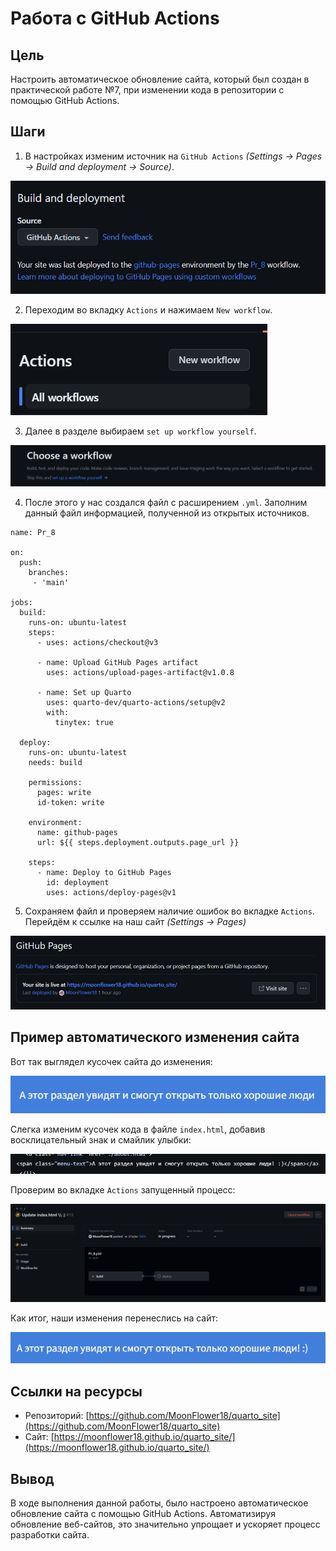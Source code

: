 # Работа с GitHub Actions

## Цель

Настроить автоматическое обновление сайта, который был создан в практической работе №7, при изменении кода в репозитории с помощью GitHub Actions.

## Шаги

1. В настройках изменим источник на `GitHub Actions` *(Settings -> Pages -> Build and deployment -> Source)*.

![image](https://github.com/MoonFlower18/threat_hunting/blob/main/Prak_8/%D0%A1%D0%BA%D1%80%D0%B8%D0%BD%D1%88%D0%BE%D1%82%D1%8B/1.png)

2. Переходим во вкладку `Actions` и нажимаем `New workflow`.

![image](https://github.com/MoonFlower18/threat_hunting/blob/main/Prak_8/%D0%A1%D0%BA%D1%80%D0%B8%D0%BD%D1%88%D0%BE%D1%82%D1%8B/2.png)

3. Далее в разделе выбираем `set up workflow yourself`.

![image](https://github.com/MoonFlower18/threat_hunting/blob/main/Prak_8/%D0%A1%D0%BA%D1%80%D0%B8%D0%BD%D1%88%D0%BE%D1%82%D1%8B/3.png)

4. После этого у нас создался файл с расширением `.yml`. Заполним данный файл информацией, полученной из открытых источников.

```
name: Pr_8

on:
  push:
    branches: 
     - 'main'

jobs:
  build:
    runs-on: ubuntu-latest
    steps:
      - uses: actions/checkout@v3

      - name: Upload GitHub Pages artifact
        uses: actions/upload-pages-artifact@v1.0.8
        
      - name: Set up Quarto
        uses: quarto-dev/quarto-actions/setup@v2
        with:
          tinytex: true
          
  deploy:
    runs-on: ubuntu-latest
    needs: build
    
    permissions:
      pages: write     
      id-token: write 
   
    environment:
      name: github-pages
      url: ${{ steps.deployment.outputs.page_url }}
    
    steps:
      - name: Deploy to GitHub Pages
        id: deployment
        uses: actions/deploy-pages@v1
```

5. Сохраняем файл и проверяем наличие ошибок во вкладке `Actions`. Перейдём к ссылке на наш сайт *(Settings -> Pages)*

![image](https://github.com/MoonFlower18/threat_hunting/blob/main/Prak_8/%D0%A1%D0%BA%D1%80%D0%B8%D0%BD%D1%88%D0%BE%D1%82%D1%8B/4.png)

## Пример автоматического изменения сайта

Вот так выглядел кусочек сайта до изменения:

![image](https://github.com/MoonFlower18/threat_hunting/blob/main/Prak_8/%D0%A1%D0%BA%D1%80%D0%B8%D0%BD%D1%88%D0%BE%D1%82%D1%8B/5.png)

Слегка изменим кусочек кода в файле `index.html`, добавив восклицательный знак и смайлик улыбки:

![image](https://github.com/MoonFlower18/threat_hunting/blob/main/Prak_8/%D0%A1%D0%BA%D1%80%D0%B8%D0%BD%D1%88%D0%BE%D1%82%D1%8B/6.png)

Проверим во вкладке `Actions` запущенный процесс:

![image](https://github.com/MoonFlower18/threat_hunting/blob/main/Prak_8/%D0%A1%D0%BA%D1%80%D0%B8%D0%BD%D1%88%D0%BE%D1%82%D1%8B/7.png)

Как итог, наши изменения перенеслись на сайт:

![image](https://github.com/MoonFlower18/threat_hunting/blob/main/Prak_8/%D0%A1%D0%BA%D1%80%D0%B8%D0%BD%D1%88%D0%BE%D1%82%D1%8B/8.png)

## Ссылки на ресурсы

- Репозиторий: [https://github.com/MoonFlower18/quarto_site](https://github.com/MoonFlower18/quarto_site)
- Сайт: [https://moonflower18.github.io/quarto_site/](https://moonflower18.github.io/quarto_site/)

## Вывод
В ходе выполнения данной работы, было настроено автоматическое обновление сайта с помощью GitHub Actions. Автоматизируя обновление веб-сайтов, это значительно упрощает и ускоряет процесс разработки сайта. 
